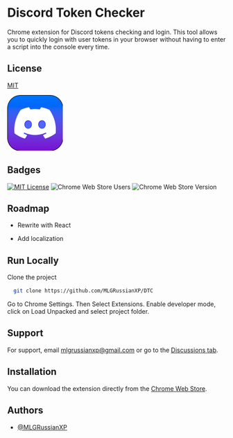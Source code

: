 
# Discord Token Checker

Chrome extension for Discord tokens checking and login. This tool allows you to quickly login with user tokens in your browser without having to enter a script into the console every time.


## License

[MIT](https://choosealicense.com/licenses/mit/)


![Logo](https://raw.githubusercontent.com/MLGRussianXP/DTC/main/src/img/logo/icon128.png)


## Badges

[![MIT License](https://img.shields.io/badge/License-MIT-green.svg)](https://choosealicense.com/licenses/mit/)
![Chrome Web Store Users](https://img.shields.io/chrome-web-store/users/bfidndjdinpfolejcgjjinkjnfmimiim?style=flat)
![Chrome Web Store Version](https://img.shields.io/chrome-web-store/v/bfidndjdinpfolejcgjjinkjnfmimiim)

## Roadmap

- Rewrite with React

- Add localization
## Run Locally

Clone the project

```bash
  git clone https://github.com/MLGRussianXP/DTC
```

Go to Chrome Settings. Then Select Extensions. Enable developer mode, click on Load Unpacked and select project folder.

## Support

For support, email mlgrussianxp@gmail.com or go to the [Discussions tab](https://github.com/MLGRussianXP/DTC/discussions).


## Installation

You can download the extension directly from the [Chrome Web Store](https://chromewebstore.google.com/detail/discord-token-checker/bfidndjdinpfolejcgjjinkjnfmimiim).
## Authors

- [@MLGRussianXP](https://github.com/MLGRussianXP)

